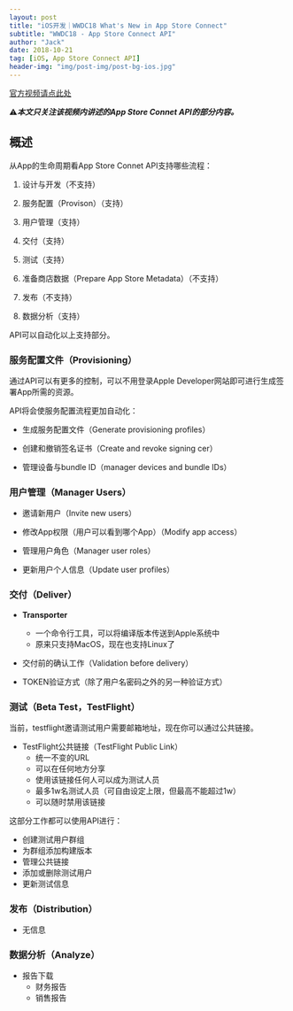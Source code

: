 ```yaml
---
layout: post
title: "iOS开发｜WWDC18 What's New in App Store Connect"
subtitle: "WWDC18 - App Store Connect API"
author: "Jack"
date: 2018-10-21
tag: [iOS, App Store Connect API]
header-img: "img/post-img/post-bg-ios.jpg"
---
```


[官方视频请点此处](https://developer.apple.com/videos/play/wwdc2018/301/)

⚠️***本文只关注该视频内讲述的App Store Connet API的部分内容。***

## 概述

从App的生命周期看App Store Connet API支持哪些流程：

1. 设计与开发（不支持）
2. 服务配置（Provison）（支持）
3. 用户管理（支持）
4. 交付（支持）
5. 测试（支持）
6. 准备商店数据（Prepare App Store Metadata）（不支持）

7. 发布（不支持）
8. 数据分析（支持）

API可以自动化以上支持部分。

### 服务配置文件（Provisioning）

通过API可以有更多的控制，可以不用登录Apple Developer网站即可进行生成签署App所需的资源。

API将会使服务配置流程更加自动化：

- 生成服务配置文件（Generate provisioning profiles）

- 创建和撤销签名证书（Create and revoke signing cer）

- 管理设备与bundle ID（manager devices and bundle IDs）

### 用户管理（Manager Users）

- 邀请新用户（Invite new users）

- 修改App权限（用户可以看到哪个App）（Modify app access）

- 管理用户角色（Manager user roles）

- 更新用户个人信息（Update user profiles）

### 交付（Deliver）

- **Transporter**
  - 一个命令行工具，可以将编译版本传送到Apple系统中
  - 原来只支持MacOS，现在也支持Linux了

- 交付前的确认工作（Validation before delivery）

- TOKEN验证方式（除了用户名密码之外的另一种验证方式）

### 测试（Beta Test，TestFlight）

当前，testflight邀请测试用户需要邮箱地址，现在你可以通过公共链接。

- TestFlight公共链接（TestFlight Public Link）
  - 统一不变的URL
  - 可以在任何地方分享
  - 使用该链接任何人可以成为测试人员
  - 最多1w名测试人员（可自由设定上限，但最高不能超过1w）
  - 可以随时禁用该链接

这部分工作都可以使用API进行：

- 创建测试用户群组
- 为群组添加构建版本
- 管理公共链接
- 添加或删除测试用户
- 更新测试信息

### 发布（Distribution）

- 无信息

### 数据分析（Analyze）

- 报告下载
  - 财务报告
  - 销售报告

















